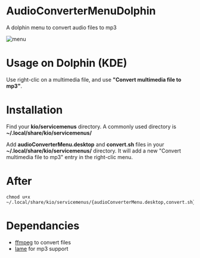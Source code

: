 # AudioConverterMenuDolphin
A dolphin menu to convert audio files to mp3

 ![menu](https://github.com/user-attachments/assets/0c8d64c1-5f09-4824-a75c-c399e0c32563)


# Usage on Dolphin (KDE)
Use right-clic on a multimedia file, and use **"Convert multimedia file to mp3"**.

# Installation
Find your **kio/servicemenus** directory. A commonly used directory is **~/.local/share/kio/servicemenus/**

Add **audioConverterMenu.desktop** and **convert.sh** files in your **~/.local/share/kio/servicemenus/** directory. It will add a new "Convert multimedia file to mp3" entry in the right-clic menu.

# After
```shell
chmod u+x ~/.local/share/kio/servicemenus/{audioConverterMenu.desktop,convert.sh}
```

# Dependancies
- [ffmpeg](https://ffmpeg.org/) to convert files
- [lame](http://lame.sourceforge.net/) for mp3 support
